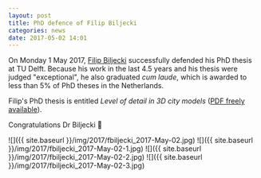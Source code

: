 ```yaml
---
layout: post
title: PhD defence of Filip Biljecki
categories: news
date: 2017-05-02 14:01
---
```


On Monday 1 May 2017, [Filip Biljecki](https://3d.bk.tudelft.nl/biljecki/) successfully defended his PhD thesis at TU Delft.
Because his work in the last 4.5 years and his thesis were judged "exceptional", he also graduated *cum laude*, which is awarded to less than 5% of PhD theses in the Netherlands.

Filip's PhD thesis is entitled *Level of detail in 3D city models* ([PDF freely available](http://doi.org/b463)).

Congratulations Dr Biljecki 🎉

![]({{ site.baseurl }}/img/2017/fbiljecki_2017-May-02.jpg)
![]({{ site.baseurl }}/img/2017/fbiljecki_2017-May-02-1.jpg)
![]({{ site.baseurl }}/img/2017/fbiljecki_2017-May-02-2.jpg)
![]({{ site.baseurl }}/img/2017/fbiljecki_2017-May-02-3.jpg)
